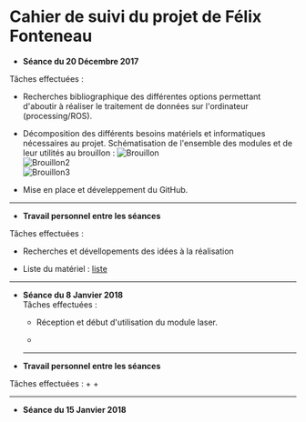 # Cahier de suivi du projet de Félix Fonteneau


- **Séance du 20 Décembre 2017**

Tâches effectuées :

  + Recherches bibliographique des différentes options permettant d'aboutir à réaliser le traitement de données sur l'ordinateur (processing/ROS).

  + Décomposition des différents besoins matériels et informatiques nécessaires au projet. Schématisation de l'ensemble des modules et de leur utilités au brouillon : 
  ![Brouillon](/documentation/Images/Schéma_brouillon1.jpg)  
  ![Brouillon2](/documentation/Images/Schéma_brouillon2.jpg)  
  ![Brouillon3](/documentation/Images/Schéma_brouillon3.jpg)
  
  + Mise en place et déveleppement du GitHub.  
  
***  

- **Travail personnel entre les séances**  

Tâches effectuées :
  + Recherches et dévellopements des idées à la réalisation  
  
  + Liste du matériel : [liste](/documentation/liste_du_materiel.md)  
  
  ***  

- **Séance du 8 Janvier 2018**  
Tâches effectuées :
  + Réception et début d'utilisation du module laser.  
  
  + 
  
  ***  
- **Travail personnel entre les séances**  

Tâches effectuées :
  + 
  + 
  
  ***  

- **Séance du 15 Janvier 2018**
